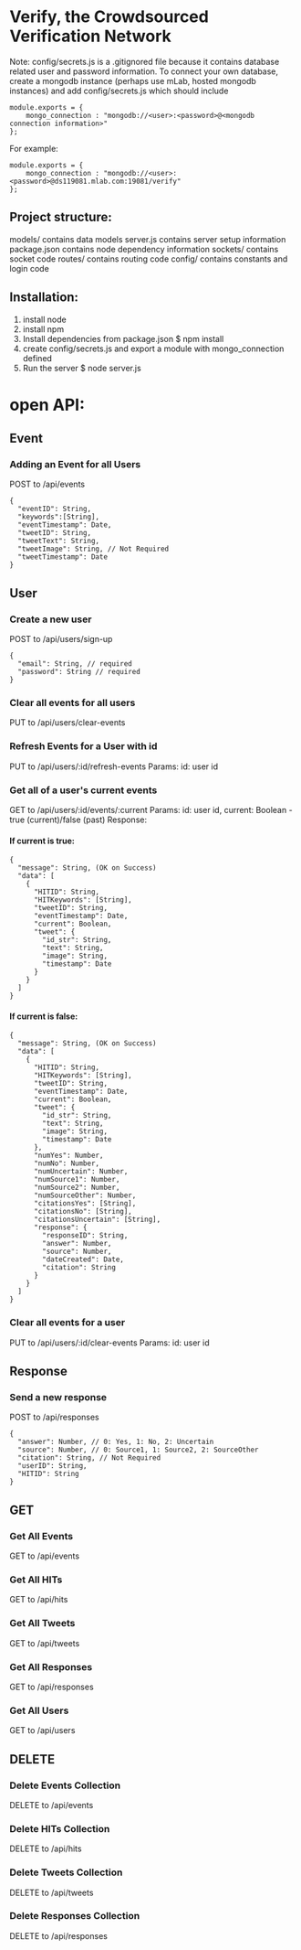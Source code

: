 # Verify, the Crowdsourced Verification Network

Note: config/secrets.js is a .gitignored file because it contains database related user and password information.
To connect your own database, create a mongodb instance (perhaps use mLab, hosted mongodb instances) and add
config/secrets.js which should include
```
module.exports = {
    mongo_connection : "mongodb://<user>:<password>@<mongodb connection information>"
};
```
For example:
```
module.exports = {
    mongo_connection : "mongodb://<user>:<password>@ds119081.mlab.com:19081/verify"
};
```

## Project structure:
models/ contains data models
server.js contains server setup information
package.json contains node dependency information
sockets/ contains socket code
routes/ contains routing code
config/ contains constants and login code

## Installation:
1) install node
2) install npm
3) Install dependencies from package.json
$ npm install
4) create config/secrets.js and export a module with mongo_connection defined
5) Run the server
$ node server.js

# open API:

## Event

### Adding an Event for all Users
POST to /api/events
```
{
  "eventID": String,
  "keywords":[String],
  "eventTimestamp": Date,
  "tweetID": String,
  "tweetText": String,
  "tweetImage": String, // Not Required
  "tweetTimestamp": Date
}
```

## User

### Create a new user
POST to /api/users/sign-up
```
{
  "email": String, // required
  "password": String // required
}
```

### Clear all events for all users
PUT to /api/users/clear-events

### Refresh Events for a User with id
PUT to /api/users/:id/refresh-events
Params: id: user id

### Get all of a user's current events
GET to /api/users/:id/events/:current
Params: id: user id, current: Boolean - true (current)/false (past)
Response:
#### If current is true:
```
{
  "message": String, (OK on Success)
  "data": [
    {
      "HITID": String,
      "HITKeywords": [String],
      "tweetID": String,
      "eventTimestamp": Date,
      "current": Boolean,
      "tweet": {
        "id_str": String,
        "text": String,
        "image": String,
        "timestamp": Date
      }
    }
  ]
}
```
#### If current is false:
```
{
  "message": String, (OK on Success)
  "data": [
    {
      "HITID": String,
      "HITKeywords": [String],
      "tweetID": String,
      "eventTimestamp": Date,
      "current": Boolean,
      "tweet": {
        "id_str": String,
        "text": String,
        "image": String,
        "timestamp": Date
      },
      "numYes": Number,
      "numNo": Number,
      "numUncertain": Number,
      "numSource1": Number,
      "numSource2": Number,
      "numSourceOther": Number,
      "citationsYes": [String],
      "citationsNo": [String],
      "citationsUncertain": [String],
      "response": {
        "responseID": String,
        "answer": Number,
        "source": Number,
        "dateCreated": Date,
        "citation": String
      }
    }
  ]
}
```

### Clear all events for a user
PUT to /api/users/:id/clear-events
Params: id: user id

## Response

### Send a new response
POST to /api/responses
```
{
  "answer": Number, // 0: Yes, 1: No, 2: Uncertain
  "source": Number, // 0: Source1, 1: Source2, 2: SourceOther
  "citation": String, // Not Required
  "userID": String,
  "HITID": String
}
```

## GET

### Get All Events
GET to /api/events

### Get All HITs
GET to /api/hits

### Get All Tweets
GET to /api/tweets

### Get All Responses
GET to /api/responses

### Get All Users
GET to /api/users

## DELETE

### Delete Events Collection
DELETE to /api/events

### Delete HITs Collection
DELETE to /api/hits

### Delete Tweets Collection
DELETE to /api/tweets

### Delete Responses Collection
DELETE to /api/responses
